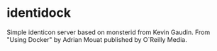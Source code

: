 identidock
==========
Simple identicon server based on monsterid from Kevin Gaudin.
From "Using Docker" by Adrian Mouat published by O`Reilly Media.